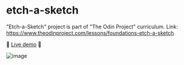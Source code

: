 # etch-a-sketch
"Etch-a-Sketch" project is part of "The Odin Project" curriculum. 
Link: https://www.theodinproject.com/lessons/foundations-etch-a-sketch

🌟 [Live demo](https://akeryan.github.io/etch-a-sketch/) 🌟

![image](https://github.com/akeryan/etch-a-sketch/assets/13392202/637f0097-c979-479c-aeca-1ba9da017b11)

